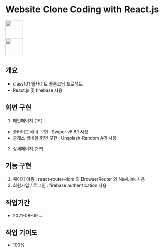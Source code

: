 # Website Clone Coding with React.js

<img src="https://user-images.githubusercontent.com/75922558/115599853-0184fc80-a317-11eb-91ef-0b72b8655f71.png" width="56" height="56">
<br/>
<img src="https://user-images.githubusercontent.com/75922558/112740394-936b4500-8fb7-11eb-82ca-20e66a53ad10.png" width="56" height="56">
<br/>

## 개요

- class101 웹사이트 클론코딩 프로젝트
- React.js 및 firebase 사용

## 화면 구현

1. 메인페이지 (1P)

- 슬라이드 배너 구현 : Swiper v6.8.1 사용
- 클래스 썸네일 화면 구현 : Unsplash Random API 사용

2. 상세페이지 (2P)

## 기능 구현

1. 페이지 이동 : react-router-dom 의 BrowserRouter 와 NavLink 사용
2. 회원가입 / 로그인 : firebase authentication 사용

## 작업기간

- 2021-08-09 ~

## 작업 기여도

- 100%
